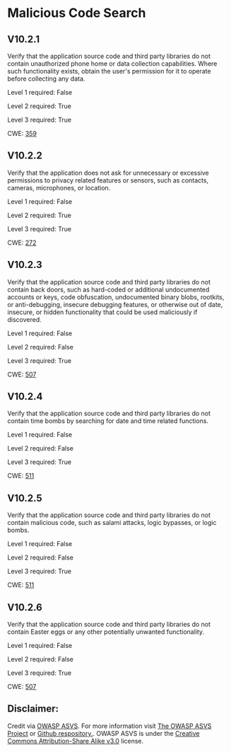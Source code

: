 #  Malicious Code Search
## V10.2.1
Verify that the application source code and third party libraries do not contain unauthorized phone home or data collection capabilities. Where such functionality exists, obtain the user's permission for it to operate before collecting any data.
Level 1 required: False
Level 2 required: True
Level 3 required: True
CWE: [359](https://cwe.mitre.org/data/definitions/359)
## V10.2.2
Verify that the application does not ask for unnecessary or excessive permissions to privacy related features or sensors, such as contacts, cameras, microphones, or location.
Level 1 required: False
Level 2 required: True
Level 3 required: True
CWE: [272](https://cwe.mitre.org/data/definitions/272)
## V10.2.3
Verify that the application source code and third party libraries do not contain back doors, such as hard-coded or additional undocumented accounts or keys, code obfuscation, undocumented binary blobs, rootkits, or anti-debugging, insecure debugging features, or otherwise out of date, insecure, or hidden functionality that could be used maliciously if discovered.
Level 1 required: False
Level 2 required: False
Level 3 required: True
CWE: [507](https://cwe.mitre.org/data/definitions/507)
## V10.2.4
Verify that the application source code and third party libraries do not contain time bombs by searching for date and time related functions.
Level 1 required: False
Level 2 required: False
Level 3 required: True
CWE: [511](https://cwe.mitre.org/data/definitions/511)
## V10.2.5
Verify that the application source code and third party libraries do not contain malicious code, such as salami attacks, logic bypasses, or logic bombs.
Level 1 required: False
Level 2 required: False
Level 3 required: True
CWE: [511](https://cwe.mitre.org/data/definitions/511)
## V10.2.6
Verify that the application source code and third party libraries do not contain Easter eggs or any other potentially unwanted functionality.
Level 1 required: False
Level 2 required: False
Level 3 required: True
CWE: [507](https://cwe.mitre.org/data/definitions/507)

## Disclaimer:
Credit via [OWASP ASVS](https://owasp.org/www-project-application-security-verification-standard/). For more information visit [The OWASP ASVS Project](https://owasp.org/www-project-application-security-verification-standard/) or [Github respository.](https://github.com/OWASP/ASVS). OWASP ASVS is under the [Creative Commons Attribution-Share Alike v3.0](https://creativecommons.org/licenses/by-sa/3.0/) license.
